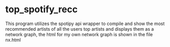 # top_spotify_recc


This program utilizes the spotipy api wrapper to compile and show the most recommended artists of all the users top artists and displays them as a network graph, the html for my own network graph is shown in the file nx.html

